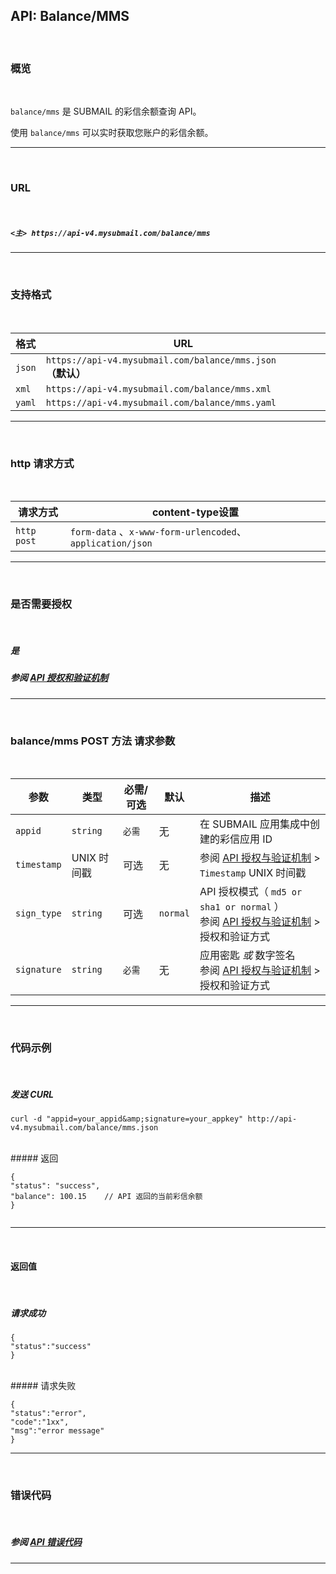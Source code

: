 ##  API: Balance/MMS

<br>

### **概览**

 <br>

`balance/mms` 是 SUBMAIL 的彩信余额查询 API。

使用 `balance/mms` 可以实时获取您账户的彩信余额。

 

------

<br>

### **URL**

<br>

##### `<主> https://api-v4.mysubmail.com/balance/mms`

------

<br>

### **支持格式**

<br>

| 格式   | URL                                                          |
| ------ | ------------------------------------------------------------ |
| `json` | `https://api-v4.mysubmail.com/balance/mms.json `**（默认）** |
| `xml`  | `https://api-v4.mysubmail.com/balance/mms.xml`               |
| `yaml` | `https://api-v4.mysubmail.com/balance/mms.yaml`              |

------

<br>

### **http 请求方式**

<br>



| 请求方式    | content-type设置                                          |
| ----------- | --------------------------------------------------------- |
| `http post` | `form-data` 、`x-www-form-urlencoded`、`application/json` |

---

<br>

### **是否需要授权**

<br>

##### 是

##### 参阅 [API 授权和验证机制](https://www.mysubmail.com/documents/P8IPN4)

------

<br>

### **balance/mms POST 方法 请求参数**

<br>

| 参数        | 类型        | 必需/可选 | 默认     | 描述                                                         |
| ----------- | ----------- | --------- | -------- | ------------------------------------------------------------ |
| `appid`     | `string`    | `必需`    | 无       | 在 SUBMAIL 应用集成中创建的彩信应用 ID                       |
| `timestamp` | UNIX 时间戳 | 可选      | 无       | 参阅 [API 授权与验证机制](https://www.mysubmail.com/documents/P8IPN4) >  `Timestamp` UNIX 时间戳 |
| `sign_type` | `string`    | 可选      | `normal` | API 授权模式（  `md5 or sha1 or normal` ）<br>参阅 [API 授权与验证机制](https://www.mysubmail.com/documents/P8IPN4) >  授权和验证方式 |
| `signature` | `string`    | `必需`    | 无       | 应用密匙 *或* 数字签名<br>参阅 [API 授权与验证机制](https://www.mysubmail.com/documents/P8IPN4) >  授权和验证方式 |

------

<br>

### **代码示例**

<br>



##### 发送 CURL


```
curl -d "appid=your_appid&amp;signature=your_appkey" http://api-v4.mysubmail.com/balance/mms.json
```

<br>
##### 返回


```
{
"status": "success",
"balance": 100.15    // API 返回的当前彩信余额
}
               
```



------



<br>

#### 返回值

<br>



##### 请求成功


```
{
"status":"success"
}
```

<br>
##### 请求失败


```
{
"status":"error",
"code":"1xx",
"msg":"error message"
}
```

------

<br>

###  **错误代码**

<br>

##### 参阅 [API 错误代码](https://www.mysubmail.com/documents/fbaT14)

------
